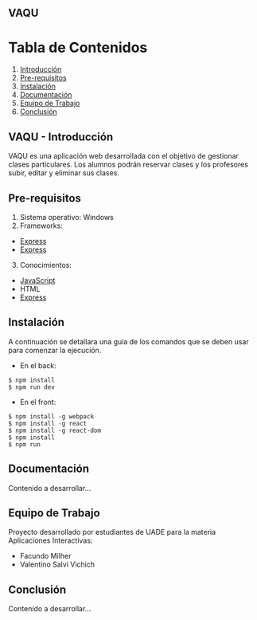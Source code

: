## VAQU 
# Tabla de Contenidos
1. [Introducción](#introduction)
2. [Pre-requisitos](#prerequisitos)
3. [Instalación](#Instalación)
4. [Documentación](#doc)
5. [Equipo de Trabajo](#team)
6. [Conclusión](#end)
## VAQU - Introducción
VAQU es una aplicación web desarrollada con el objetivo de gestionar clases particulares. Los alumnos podrán reservar clases y los profesores subir, editar y eliminar sus clases.
## Pre-requisitos
1. Sistema operativo: Windows
2. Frameworks:
* [Express](https://expressjs.com/es/)
* [Express](https://expressjs.com/es/)
3. Conocimientos:
* [JavaScript](https://www.javascript.com/)
* HTML
* [Express](https://expressjs.com/es/)
## Instalación
A continuación se detallara una guía de los comandos que se deben usar para comenzar la ejecución.
- En el back:
```console
$ npm install
$ npm run dev
```
- En el front:
```console
$ npm install -g webpack
$ npm install -g react
$ npm install -g react-dom
$ npm install
$ npm run
```
## Documentación
Contenido a desarrollar...
## Equipo de Trabajo
Proyecto desarrollado por estudiantes de UADE para la materia Aplicaciones Interactivas:
- Facundo Milher
- Valentino Salvi Vichich
## Conclusión
Contenido a desarrollar...

